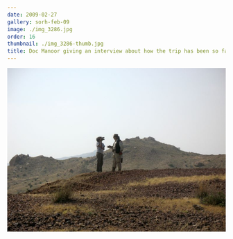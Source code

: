 ```yaml
---
date: 2009-02-27
gallery: sorh-feb-09
image: ./img_3286.jpg
order: 16
thumbnail: ./img_3286-thumb.jpg
title: Doc Manoor giving an interview about how the trip has been so far
---
```


![Doc Manoor giving an interview about how the trip has been so far](./img_3286.jpg)